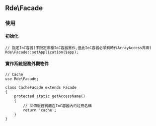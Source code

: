 ## Rde\Facade

### 使用
#### 初始化

    // 指定IoC容器(不限定哪種IoC容器實作,但此IoC容器必須有時作ArrayAccess界面)
    Rde\Facade::setApplication($app);

#### 實作系統服務外觀物件

    // Cache
    use Rde\Facade;

    class CacheFacade extends Facade
    {
        protected static getAccessName()
        {
            // 回傳服務實體在IoC容器內的註冊名稱
            return 'cache';
        }
    }
